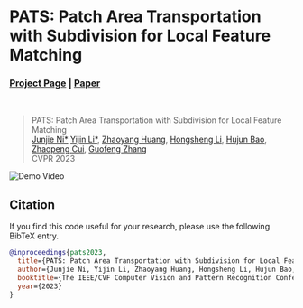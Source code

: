 # PATS: Patch Area Transportation with Subdivision for Local Feature Matching
### [Project Page](https://zju3dv.github.io/pats/) | [Paper](https://arxiv.org/pdf/2303.07700.pdf)
<br/>

> PATS: Patch Area Transportation with Subdivision for Local Feature Matching  
> [Junjie Ni*](https://github.com/xuanlanxingkongxia) [Yijin Li*](https://eugenelyj.github.io/), [Zhaoyang Huang](https://drinkingcoder.github.io), [Hongsheng Li](https://www.ee.cuhk.edu.hk/~hsli), [Hujun Bao](http://www.cad.zju.edu.cn/home/bao), [Zhaopeng Cui](https://zhpcui.github.io), [Guofeng Zhang](http://www.cad.zju.edu.cn/home/gfzhang)  
> CVPR 2023

![Demo Video](https://raw.githubusercontent.com/eugenelyj/open_access_assets/master/pats/201.gif)



## Citation

If you find this code useful for your research, please use the following BibTeX entry.

```bibtex
@inproceedings{pats2023,
  title={PATS: Patch Area Transportation with Subdivision for Local Feature Matching},
  author={Junjie Ni, Yijin Li, Zhaoyang Huang, Hongsheng Li, Hujun Bao, Zhaopeng Cui, Guofeng Zhang},
  booktitle={The IEEE/CVF Computer Vision and Pattern Recognition Conference (CVPR)},
  year={2023}
}
```

